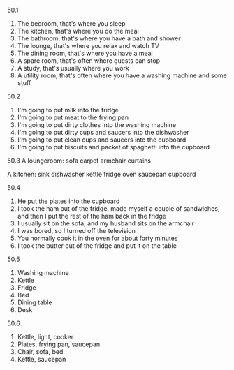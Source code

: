 50.1
  1. The bedroom, that's where you sleep
  2. The kitchen, that's where you do the meal
  3. The bathroom, that's where you have a bath and shower
  4. The lounge, that's where you relax and watch TV
  5. The dining room, that's where you have a meal
  6. A spare room, that's often where guests can stop
  7. A study, that's usually where you work
  8. A utility room, that's often where you have a washing machine and some stuff

50.2
  1. I'm going to put milk into the fridge
  2. I'm going to put meat to the frying pan
  3. I'm going to put dirty clothes into the washing machine
  4. I'm going to put dirty cups and saucers into the dishwasher
  5. I'm going to put clean cups and saucers into the cupboard
  6. I'm going to put biscuits and packet of spaghetti into the cupboard

50.3
 A loungeroom:
  sofa
  carpet
  armchair
  curtains

 A kitchen:
  sink
  dishwasher
  kettle
  fridge
  oven
  saucepan
  cupboard

50.4
  1. He put the plates into the cupboard
  2. I took the ham out of the fridge, made myself a couple of sandwiches, and then I put the rest of the ham back in the fridge
  3. I usually sit on the sofa, and my husband sits on the armchair
  4. I was bored, so I turned off the television
  5. You normally cook it in the oven for about forty minutes
  6. I took the butter out of the fridge and put it on the table

50.5
  1. Washing machine
  2. Kettle
  3. Fridge
  4. Bed
  5. Dining table
  6. Desk

50.6
  1. Kettle, light, cooker
  2. Plates, frying pan, saucepan
  3. Chair, sofa, bed
  4. Kettle, saucepan